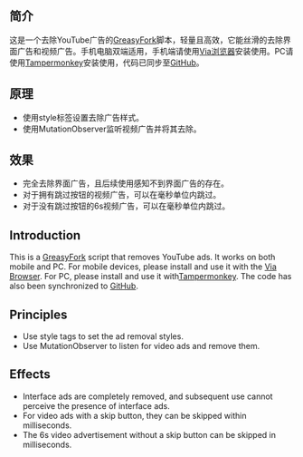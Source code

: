 ## 简介
这是一个去除YouTube广告的[GreasyFork](https://greasyfork.org/scripts/459541-youtube%E5%8E%BB%E5%B9%BF%E5%91%8A-youtube-ad-blocker)脚本，轻量且高效，它能丝滑的去除界面广告和视频广告。手机电脑双端适用，手机端请使用[Via浏览器](https://viayoo.com/)安装使用。PC请使用[Tampermonkey](https://www.tampermonkey.net/)安装使用，代码已同步至[GitHub](https://github.com/iamfugui/YouTube-AD-Blocker)。

## 原理
- 使用style标签设置去除广告样式。
- 使用MutationObserver监听视频广告并将其去除。

## 效果
- 完全去除界面广告，且后续使用感知不到界面广告的存在。
- 对于拥有跳过按钮的视频广告，可以在毫秒单位内跳过。
- 对于没有跳过按钮的6s视频广告，可以在毫秒单位内跳过。

## Introduction
This is a [GreasyFork](https://greasyfork.org/scripts/459541-youtube%E5%8E%BB%E5%B9%BF%E5%91%8A-youtube-ad-blocker) script that removes YouTube ads. It works on both mobile and PC. For mobile devices, please install and use it with the [Via Browser](https://viayoo.com/). For PC, please install and use it with[Tampermonkey](https://www.tampermonkey.net/). The code has also been synchronized to [GitHub](https://github.com/iamfugui/YouTube-AD-Blocker).

## Principles
- Use style tags to set the ad removal styles.
- Use MutationObserver to listen for video ads and remove them.

## Effects
- Interface ads are completely removed, and subsequent use cannot perceive the presence of interface ads.
- For video ads with a skip button, they can be skipped within milliseconds.
- The 6s video advertisement without a skip button can be skipped in milliseconds.
